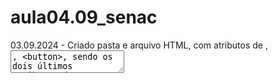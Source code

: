 # aula04.09_senac
03.09.2024 - Criado pasta e arquivo HTML, com atributos de <label>, <textarea>, <button>, sendo os dois últimos atributos da ARIA.
04.09.2024 - Inserção de Icone com <img>, Listas <ol>, <ul>, <li> e Menu de Navegação, DIV, NAV, Barra de progresso,  CARD'S, Tamanho de Títulos. Estrutura do HTML, <header>, <main>, <footer>.
05.09.2024 - Inserido <cite>, <blockquote>, <abbr>, <adress>. Tabela = <table>, <tr>, <th>, <td>. Bold <b> = negrito, <bdo dir=ltr> Texto </bdo> <bdo dir=rtl> Texto </bdo>. <del>, <ins>.
